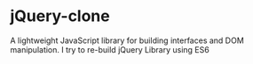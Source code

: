 # jQuery-clone
A lightweight JavaScript library for building interfaces and DOM manipulation. I try to re-build jQuery Library using ES6
